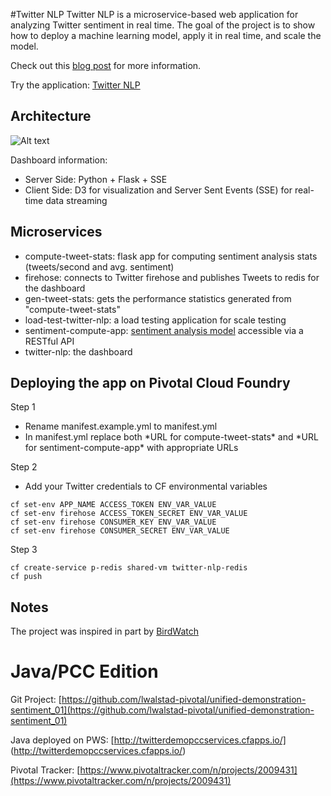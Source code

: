 #Twitter NLP
Twitter NLP is a microservice-based web application for analyzing Twitter sentiment in real time. The goal of the project is to show how to deploy a machine learning model, apply it in real time, and scale the model.

Check out this [blog post](https://blog.pivotal.io/data-science-pivotal/p-o-v/how-to-scaling-a-machine-learning-model-using-pivotal-cloud-foundry) for more information.

Try the application: [Twitter NLP](http://twitternlp.cfapps.pez.pivotal.io/)


## Architecture

![Alt text](/readme/architecture.png?raw=true "architecture")

Dashboard information:

* Server Side: Python + Flask + SSE
* Client Side: D3 for visualization and Server Sent Events (SSE) for real-time data streaming

## Microservices

* compute-tweet-stats: flask app for computing sentiment analysis stats (tweets/second and avg. sentiment)
* firehose: connects to Twitter firehose and publishes Tweets to redis for the dashboard
* gen-tweet-stats: gets the performance statistics generated from "compute-tweet-stats"
* load-test-twitter-nlp: a load testing application for scale testing
* sentiment-compute-app: [sentiment analysis model](https://github.com/crawles/gpdb_sentiment_analysis_twitter_model) accessible via a RESTful API
* twitter-nlp: the dashboard

## Deploying the app on Pivotal Cloud Foundry
Step 1<br> 
* Rename manifest.example.yml to manifest.yml
* In manifest.yml replace both \*URL for compute-tweet-stats\* and \*URL for sentiment-compute-app\* with appropriate URLs

Step 2<br>
* Add your Twitter credentials to CF environmental variables
```
cf set-env APP_NAME ACCESS_TOKEN ENV_VAR_VALUE
cf set-env firehose ACCESS_TOKEN_SECRET ENV_VAR_VALUE
cf set-env firehose CONSUMER_KEY ENV_VAR_VALUE
cf set-env firehose CONSUMER_SECRET ENV_VAR_VALUE
```

Step 3
```
cf create-service p-redis shared-vm twitter-nlp-redis
cf push
```

## Notes

The project was inspired in part by [BirdWatch](https://github.com/matthiasn/BirdWatch)


# Java/PCC Edition

Git Project: [https://github.com/lwalstad-pivotal/unified-demonstration-sentiment_01](https://github.com/lwalstad-pivotal/unified-demonstration-sentiment_01)

Java deployed on PWS: [http://twitterdemopccservices.cfapps.io/] (http://twitterdemopccservices.cfapps.io/)

Pivotal Tracker: [https://www.pivotaltracker.com/n/projects/2009431](https://www.pivotaltracker.com/n/projects/2009431)
